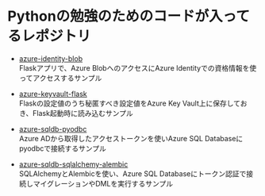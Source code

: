 # Pythonの勉強のためのコードが入ってるレポジトリ

* [azure-identity-blob](azure-identity-blob)  
Flaskアプリで、Azure BlobへのアクセスにAzure Identityでの資格情報を使ってアクセスするサンプル

* [azure-keyvault-flask](azure-keyvault-flask)  
Flaskの設定値のうち秘匿すべき設定値をAzure Key Vault上に保存しておき、Flask起動時に読み込むサンプル

* [azure-sqldb-pyodbc](azure-sqldb-pyodbc)  
Azure ADから取得したアクセストークンを使いAzure SQL Databaseにpyodbcで接続するサンプル

* [azure-sqldb-sqlalchemy-alembic](azure-sqldb-sqlalchemy-alembic)  
SQLAlchemyとAlembicを使い、Azure SQL Databaseにトークン認証で接続しマイグレーションやDMLを実行するサンプル
